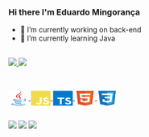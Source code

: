 ### Hi there I'm Eduardo Mingorança

- 🔭 I’m currently working on back-end
- 🌱 I’m currently learning Java
##

<div>
  <a href="https://github.com/eduardomingoranca">
  <img height="180em" src="https://github-readme-stats.vercel.app/api?username=eduardomingoranca&show_icons=true&theme=dark&include_all_commits=true&count_private=true"/>
  <img height="180em" src="https://github-readme-stats.vercel.app/api/top-langs/?username=eduardomingoranca&layout=compact&langs_count=16&theme=dark">
</div>    
 
##  
<div style="display: inline_block"><br>
  <img align="center" alt="mingoranca-java" height="30" width="40" src="https://github.com/devicons/devicon/blob/master/icons/java/java-original.svg">
  <img align="center" alt="mingoranca-javascript" height="30" width="40" src="https://github.com/devicons/devicon/blob/master/icons/javascript/javascript-plain.svg">  
  <img align="center" alt="mingoranca-typescript" height="30" width="40" src="https://github.com/devicons/devicon/blob/master/icons/typescript/typescript-plain.svg">  
  <img align="center" alt="mingoranca-html5" height="30" width="40" src="https://github.com/devicons/devicon/blob/master/icons/html5/html5-original.svg">
  <img align="center" alt="mingoranca-css3" height="30" width="40" src="https://github.com/devicons/devicon/blob/master/icons/css3/css3-original.svg">
</div>
  
##

<div>
  <a href="mailto:eduardomingoranca@gmail.com"><img src="https://img.shields.io/badge/Gmail-D14836?style=for-the-badge&logo=gmail&logoColor=white" target="_blank"></a>  
  <a href="https://www.linkedin.com/in/eduardomingoranca" target="_blank"><img src="https://img.shields.io/badge/LinkedIn-0077B5?style=for-the-badge&logo=linkedin&logoColor=white"></a>
  <a href="https://github.com/eduardomingoranca" target="_blank"><img src="https://img.shields.io/badge/GitHub-100000?style=for-the-badge&logo=github&logoColor=white"></a>  
</div>


 
  
  

  
  

  
  
  
  
